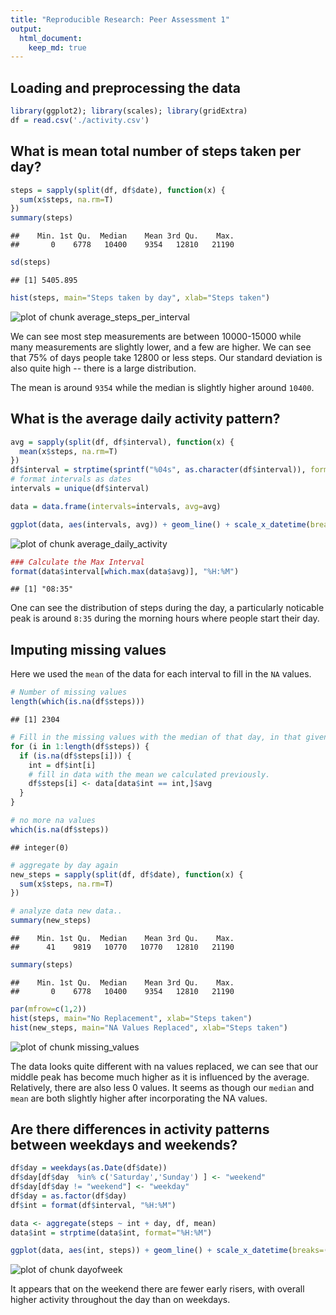 ```yaml
---
title: "Reproducible Research: Peer Assessment 1"
output: 
  html_document:
    keep_md: true
---
```


## Loading and preprocessing the data

```r
library(ggplot2); library(scales); library(gridExtra)
df = read.csv('./activity.csv')
```

## What is mean total number of steps taken per day?

```r
steps = sapply(split(df, df$date), function(x) {
  sum(x$steps, na.rm=T)
})
summary(steps)
```

```
##    Min. 1st Qu.  Median    Mean 3rd Qu.    Max. 
##       0    6778   10400    9354   12810   21190
```

```r
sd(steps)
```

```
## [1] 5405.895
```


```r
hist(steps, main="Steps taken by day", xlab="Steps taken")
```

![plot of chunk average_steps_per_interval](figure/average_steps_per_interval-1.png) 

We can see most step measurements are between 10000-15000 while many measurements are slightly lower, and a few are higher. We can see that 75% of days people take 12800 or less steps. Our standard deviation is also quite high -- there is a large distribution.

The mean is around `9354` while the median is slightly higher around `10400`.

## What is the average daily activity pattern?

```r
avg = sapply(split(df, df$interval), function(x) {
  mean(x$steps, na.rm=T)
})
df$interval = strptime(sprintf("%04s", as.character(df$interval)), format="%H%M")
# format intervals as dates
intervals = unique(df$interval)

data = data.frame(intervals=intervals, avg=avg)

ggplot(data, aes(intervals, avg)) + geom_line() + scale_x_datetime(breaks=("3 hour"), labels=date_format("%H:%M")) + xlab("Interval") + ylab("Mean steps in interval")
```

![plot of chunk average_daily_activity](figure/average_daily_activity-1.png) 

```r
### Calculate the Max Interval
format(data$interval[which.max(data$avg)], "%H:%M")
```

```
## [1] "08:35"
```

One can see the distribution of steps during the day, a particularly noticable peak is around `8:35` during the morning hours where people start their day.

## Imputing missing values
Here we used the `mean` of the data for each interval to fill in the `NA` values.

```r
# Number of missing values
length(which(is.na(df$steps)))
```

```
## [1] 2304
```

```r
# Fill in the missing values with the median of that day, in that given interval.
for (i in 1:length(df$steps)) {
  if (is.na(df$steps[i])) {
    int = df$int[i]
    # fill in data with the mean we calculated previously.
    df$steps[i] <- data[data$int == int,]$avg
  }
}

# no more na values
which(is.na(df$steps))
```

```
## integer(0)
```

```r
# aggregate by day again
new_steps = sapply(split(df, df$date), function(x) {
  sum(x$steps, na.rm=T)
})

# analyze data new data..
summary(new_steps)
```

```
##    Min. 1st Qu.  Median    Mean 3rd Qu.    Max. 
##      41    9819   10770   10770   12810   21190
```

```r
summary(steps)
```

```
##    Min. 1st Qu.  Median    Mean 3rd Qu.    Max. 
##       0    6778   10400    9354   12810   21190
```

```r
par(mfrow=c(1,2))
hist(steps, main="No Replacement", xlab="Steps taken")
hist(new_steps, main="NA Values Replaced", xlab="Steps taken")
```

![plot of chunk missing_values](figure/missing_values-1.png) 

The data looks quite different with na values replaced, we can see that our middle peak has become much higher as it is influenced by the average. Relatively, there are also less 0 values. It seems as though our `median` and `mean` are both slightly higher after incorporating the NA values.

## Are there differences in activity patterns between weekdays and weekends?

```r
df$day = weekdays(as.Date(df$date))
df$day[df$day  %in% c('Saturday','Sunday') ] <- "weekend"
df$day[df$day != "weekend"] <- "weekday"
df$day = as.factor(df$day)
df$int = format(df$interval, "%H:%M")

data <- aggregate(steps ~ int + day, df, mean)
data$int = strptime(data$int, format="%H:%M")

ggplot(data, aes(int, steps)) + geom_line() + scale_x_datetime(breaks=("3 hour"), labels=date_format("%H:%M")) + xlab("Interval") + ylab("Mean steps") + facet_grid(day ~ ., scale="free")
```

![plot of chunk dayofweek](figure/dayofweek-1.png) 

It appears that on the weekend there are fewer early risers, with overall higher activity throughout the day than on weekdays.  
